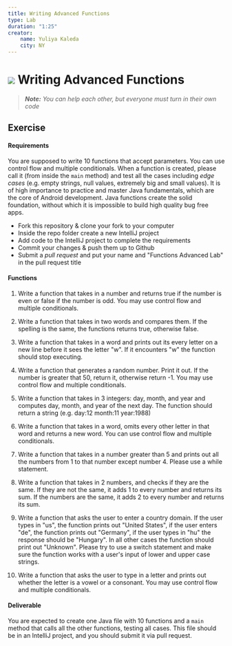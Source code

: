 ```yaml
---
title: Writing Advanced Functions
type: Lab
duration: "1:25"
creator:
    name: Yuliya Kaleda
    city: NY
---
```


# ![](https://ga-dash.s3.amazonaws.com/production/assets/logo-9f88ae6c9c3871690e33280fcf557f33.png) Writing Advanced Functions

> ***Note:*** _You can help each other, but everyone must turn in their own code_

## Exercise

#### Requirements
You are supposed to write 10 functions that accept parameters. You can use control flow and multiple conditionals. When a function is created, please call it (from inside the `main` method) and test all the cases including _edge cases_ (e.g. empty strings, null values, extremely big and small values). It is of high importance to practice and master Java fundamentals, which are the core of Android development. Java functions create the solid foundation, without which it is impossible to build high quality bug free apps.

* Fork this repository & clone your fork to your computer
* Inside the repo folder create a new IntelliJ project
* Add code to the IntelliJ project to complete the requirements
* Commit your changes & push them up to Github
* Submit a _pull request_ and put your name and "Functions Advanced Lab" in the pull request title

#### Functions
1. Write a function that takes in a number and returns true if the number is even or false if the number is odd. You may use
  control flow and multiple conditionals.

2. Write a function that takes in two words and compares them. If the spelling is the same, the functions returns true,
  otherwise false.

3. Write a function that takes in a word and prints out its every letter on a new line before it sees the letter "w". If it encounters "w"
  the function should stop executing.

4. Write a function that generates a random number. Print it out. If the number is greater that 50, return it, otherwise
  return -1. You may use control flow and multiple conditionals.

5. Write a function that takes in 3 integers: day, month, and year and computes day, month, and year of the next day. The
  function should return a string (e.g. day:12 month:11 year:1988)

6. Write a function that takes in a word, omits every other letter in that word and returns a new word. You can use
  control flow and multiple conditionals.

7. Write a function that takes in a number greater than 5 and prints out all the numbers from 1 to that number except number 4. Please use a while statement.

8. Write a function that takes in 2 numbers, and checks if they are the same. If they are not the same, it adds 1 to every number and returns its sum. If the numbers are the same, it adds 2 to every number and returns its sum.

9. Write a function that asks the user to enter a country domain. If the user types in "us", the function prints out "United States", if the user enters "de", the function prints out "Germany", if the user types in "hu" the response should be "Hungary". In all other cases the function should print out "Unknown". Please try to use a switch statement and make sure the function works with a user's input of lower and upper case strings.

10. Write a function that asks the user to type in a letter and prints out whether the letter is a vowel or a consonant.
    You may use control flow and multiple conditionals.

#### Deliverable

You are expected to create one Java file with 10 functions and a `main` method that calls all the other functions, testing all cases. This file should be in an IntelliJ project, and you should submit it via pull request.
